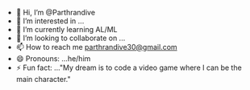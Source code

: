 - 👋 Hi, I’m @Parthrandive
- 👀 I’m interested in ...
- 🌱 I’m currently learning AL/ML 
- 💞️ I’m looking to collaborate on ...
- 📫 How to reach me parthrandive30@gmail.com
- 😄 Pronouns: ...he/him
- ⚡ Fun fact: ..."My dream is to code a video game where I can be the main character."

<!---
Parthrandive/Parthrandive is a ✨ special ✨ repository because its `README.md` (this file) appears on your GitHub profile.
You can click the Preview link to take a look at your changes.
--->

